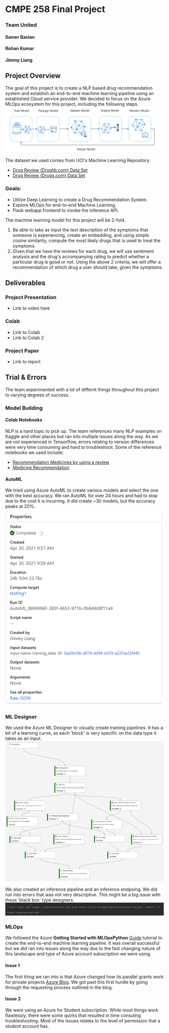 # CMPE 258 Final Project
### Team United
#### Samer Baslan
#### Rohan Kumar
#### Jimmy Liang

## Project Overview
The goal of this project is to create a NLP based drug recommendation system and establish an end-to-end machine learning pipeline using an established Cloud service provider. We decided to focus on the Azure MLOps ecosystem for this project, including the following steps.
![MLOps](https://github.com/jimmyland22/AzureMLOps/blob/master/images/ml-lifecycle.png)

The dataset we used comes from UCI's Machine Learning Repository.

* [Drug Review (Druglib.com) Data Set](https://archive.ics.uci.edu/ml/datasets/Drug+Review+Dataset+%28Druglib.com%29)
* [Drug Review (Drugs.com) Data Set](https://archive.ics.uci.edu/ml/datasets/Drug+Review+Dataset+%28Drugs.com%29)

### Goals:
* Utilize Deep Learning to create a Drug Recommendation System.
* Explore MLOps for end-to-end Machine Learning. 
* Flask webapp frontend to invoke the inference API.

The machine learning model for this project will be 2-fold. 
1. Be able to take as input the text description of the symptoms that someone is experiencing, create an embedding, and using simple cosine similarity, compute the most likely drugs that is used to treat the symptoms.
2. Given that we have the reviews for each drug, we will use sentiment analysis and the drug's accompanying rating to predict whether a particular drug is good or not.
Using the above 2 criteria, we will offer a recommendation of which drug a user should take, given the symptoms.



## Deliverables
### Project Presentation
* Link to video here

### Colab
* Link to Colab
* Link to Colab 2

### Project Paper
* Link to report

## Trial & Errors
The team experimented with a lot of differnt things throughout this project to varying degrees of success.

### Model Building
#### Colab Notebooks
NLP is a hard topic to pick up. The team references many NLP examples on Kaggle and other places but ran into multiple issues along the way. As we are not experienced in Tensorflow, errors relating to version differences were very time consuming and hard to troubleshoot. Some of the reference notebooks we used include:
* [Recommendation Medicines by using a review](https://www.kaggle.com/chocozzz/recommendation-medicines-by-using-a-review)
* [Medicine Recommendation](https://www.kaggle.com/annabellachen/medicine-recommendation)

#### AutoML
We tried using Azure AutoML to create various models and select the one with the best accuracy. We ran AutoML for over 24 hours and had to stop due to the cost it is incurring. It did create ~30 models, but the accuracy peaks at 20%.
![AutoML Trial](https://github.com/jimmyland22/AzureMLOps/blob/master/images/automl-trial.png)

### ML Designer
We used the Azure ML Designer to visually create training pipelines. It has a bit of a learning curve, as each 'block' is very specific on the data type it takes as an input.
![Designer Trial](https://github.com/jimmyland22/AzureMLOps/blob/master/images/ml-designer.png)

We also created an inference pipeline and an inference endpoing. We did run into errors that was not very descriptive. This might be a big issue with these 'black box' type designers.
![Inference Error](https://github.com/jimmyland22/AzureMLOps/blob/master/images/inference-error.png)

### MLOps
We followed the Azure **Getting Started with MLOpsPython** [Guide](https://github.com/microsoft/MLOpsPython/blob/master/docs/getting_started.md) tutorial to create the end-to-end machine learning pipeline. It was overall successful but we did ran into issues along the way due to the fast changing nature of this landscape and type of Azure account subscription we were using.

#### Issue 1
The first thing we ran into is that Azure changed how its parallel grants work for private projects [Azure Blog](https://devblogs.microsoft.com/devops/change-in-azure-pipelines-grant-for-private-projects/). We got past this first hurdle by going through the requesting process outlined in the blog.

#### Issue 2
We were using an Azure for Student subscription. While most things work flawlessly, there were some quirks that resulted in time consuling troubleshooting. Most of the issues relates to the level of permission that a student account has. 

